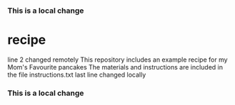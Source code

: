 ### This is a local change
# recipe
line 2 changed remotely
This repository includes an example recipe for my Mom's Favourite pancakes
The materials and instructions are included in the file instructions.txt
last line changed locally
### This is a local change